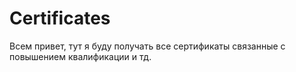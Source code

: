 # Certificates
Всем привет, тут я буду получать все сертификаты связанные с повышением квалификации и тд.
